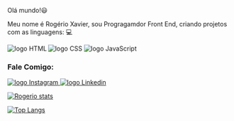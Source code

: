 Olá mundo!:smiley:

Meu nome é Rogério Xavier, sou Progragamdor Front End, criando projetos com as linguagens: :computer:

<img align="left" src= "https://img.shields.io/badge/HTML5-E34F26?style=for-the-badge&logo=html5&logoColor=white" alt= "logo HTML"/>

<img src= "https://img.shields.io/badge/CSS3-1572B6?style=for-the-badge&logo=css3&logoColor=white" alt= "logo CSS"/>

<img src= "https://img.shields.io/badge/JavaScript-F7DF1E?style=for-the-badge&logo=javascript&logoColor=black" alt="logo JavaScript"/>


### Fale Comigo:


<p>
  <a href= "https//:www.instagram.com/rogerio_x">
    <img src="https://img.shields.io/badge/Instagram-E4405F?style=for-the-badge&logo=instagram&logoColor=white" alt="logo Instagram"/>
  </a>
  <a href="https://www.linkedin.com/in/rog%C3%A9rio-xavier-da-silva-901a44249/">
    <img src="https://img.shields.io/badge/LinkedIn-0077B5?style=for-the-badge&logo=linkedin&logoColor=white" alt="logo Linkedin"/>
  </a>
<p/>

[![Rogerio stats](https://github-readme-stats.vercel.app/api?username=Rogerioxavi13)](https://github.com/anuraghazra/github-readme-stats)

[![Top Langs](https://github-readme-stats.vercel.app/api/top-langs/?username=Rogerioxavi13)](https://github.com/anuraghazra/github-readme-stats)


